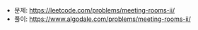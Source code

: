 - 문제: https://leetcode.com/problems/meeting-rooms-ii/
- 풀이: https://www.algodale.com/problems/meeting-rooms-ii/